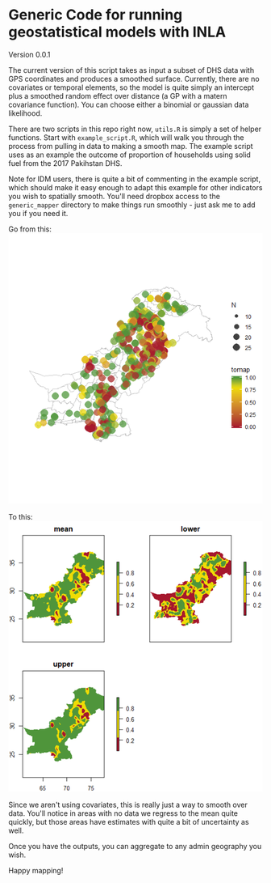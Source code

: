 # Generic Code for running geostatistical models with INLA

Version 0.0.1

The current version of this script takes as input a subset of DHS data with GPS coordinates and produces a smoothed surface. Currently, there are no covariates or temporal elements, so the model is quite simply an intercept plus a smoothed random effect over distance (a GP with a matern covariance function). You can choose either a binomial or gaussian data likelihood. 

There are two scripts in this repo right now, `utils.R` is simply a set of helper functions. Start with `example_script.R`, which will walk you through the process from pulling in data to making a smooth map. The example script uses as an example the outcome of proportion of households using solid fuel from the 2017 Pakihstan DHS.

Note for IDM users, there is quite a bit of commenting in the example script, which should make it easy enough to adapt this example for other indicators you wish to spatially smooth. You'll need dropbox access to the `generic_mapper` directory to make things run smoothly - just ask me to add you if you need it. 

Go from this:
![Alt text](./plots_for_readme/readme_inputmap.png "")


To this:
![Alt text](./plots_for_readme/readme_outputplot.png "")

Since we aren't using covariates, this is really just a way to smooth over data. You'll notice in areas with no data we regress to the mean quite quickly, but those areas have estimates with quite a bit of uncertainty as well. 

Once you have the outputs, you can aggregate to any admin geography you wish. 

Happy mapping!
